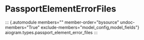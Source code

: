 # PassportElementErrorFiles

::: {.automodule members="" member-order="bysource" undoc-members="True" exclude-members="model_config,model_fields"}
aiogram.types.passport_element_error_files
:::
